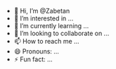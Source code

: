 - 👋 Hi, I’m @Zabetan
- 👀 I’m interested in ...
- 🌱 I’m currently learning ...
- 💞️ I’m looking to collaborate on ...
- 📫 How to reach me ...
- 😄 Pronouns: ...
- ⚡ Fun fact: ...

<!---
Zabetan/Zabetan is a ✨ special ✨ repository because its `README.md` (this file) appears on your GitHub profile.
You can click the Preview link to take a look at your changes.
--->

